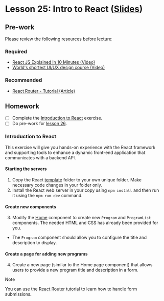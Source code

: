 # Lesson 25: Intro to React ([Slides](https://codedifferently.github.io/code-differently-24-q4/slides/#lesson_25))

## Pre-work

Please review the following resources before lecture:

### Required

* [React JS Explained In 10 Minutes (Video)](https://www.youtube.com/watch?v=s2skans2dP4)
* [World's shortest UI/UX design course (Video)](https://www.youtube.com/watch?v=wIuVvCuiJhU)

### Recommended

* [React Router - Tutorial (Article)](https://reactrouter.com/en/main/start/tutorial)

## Homework

- [ ] Complete the [Introduction to React](#introduction-to-react) exercise.
- [ ] Do pre-work for [lesson 26](/lesson_26/).

### Introduction to React
This exercise will give you hands-on experience with the React framework and supporting tools to enhance a dynamic front-end application that communicates with a backend API.

#### Starting the servers

1. Copy the React [template](./template/) folder to your own unique folder. Make necessary code changes in your folder only. 
2. Install the React web server in your copy using `npm install` and then run it using the `npm run dev` command.

#### Create new components
3. Modify the [Home](./template/src/pages/Home/Home.tsx) component to create new `Program` and `ProgramList` components. The needed HTML and CSS has already been provided for you.
  - The `Program` component should allow you to configure the title and description to display.

#### Create a page for adding new programs

4. Create a new page (similar to the Home page component) that allows users to provide a new program title and description in a form.

> [!NOTE]
> You can use the [React Router tutorial](https://reactrouter.com/en/main/start/tutorial#updating-contacts-with-formdata) to learn how to handle form submissions.

[react-router-link]: https://reactrouter.com/en/main/start/tutorial